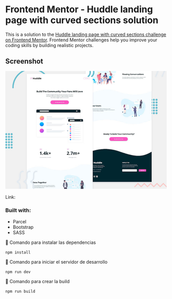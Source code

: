 # Frontend Mentor - Huddle landing page with curved sections solution

This is a solution to the [Huddle landing page with curved sections challenge on Frontend Mentor](https://www.frontendmentor.io/challenges/huddle-landing-page-with-curved-sections-5ca5ecd01e82137ec91a50f2). Frontend Mentor challenges help you improve your coding skills by building realistic projects. 

## Screenshot

![](/design/desktop-preview.jpg)

Link: 

### Built with: 

- Parcel
- Bootstrap
- SASS

🔧 Comando para instalar las dependencias 

```
npm install
```
🔧 Comando para iniciar el servidor de desarrollo
```
npm run dev
```
🔧 Comando para crear la build
```
npm run build
```
